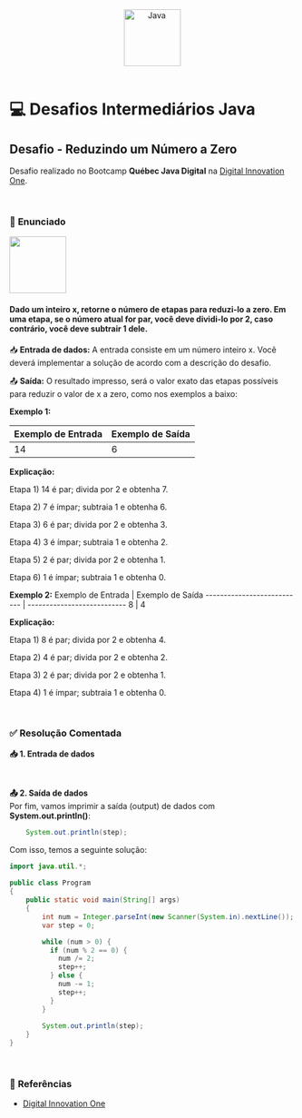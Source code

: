 <div align="center">
  <img alt="Java" height="100" src="https://raw.githubusercontent.com/FortAwesome/Font-Awesome/6.x/svgs/brands/java.svg">
</div>

<br>

# 💻 Desafios Intermediários Java

## Desafio - Reduzindo um Número a Zero
Desafio realizado no Bootcamp **Québec Java Digital** na [Digital Innovation One](https://www.dio.me/).

<br>

### 📝 **Enunciado**

  <img height="100" src="https://www.beecrowd.com.br/gallery/images/problems/UOJ_2686.png?origem=1">

#### **Dado um inteiro x, retorne o número de etapas para reduzi-lo a zero. Em uma etapa, se o número atual for par, você deve dividi-lo por 2, caso contrário, você deve subtrair 1 dele.**

📥 **Entrada de dados:** A entrada consiste em um número inteiro x. Você deverá implementar a solução de acordo com a descrição do desafio.

📤 **Saída:** O resultado impresso, será o valor exato das etapas possíveis para reduzir o valor de x a zero, como nos exemplos a baixo:

**Exemplo 1:**

Exemplo de Entrada          | Exemplo de Saída
--------------------------- | ---------------------------
14			                    | 6

**Explicação:**

Etapa 1) 14 é par; divida por 2 e obtenha 7. 

Etapa 2) 7 é ímpar; subtraia 1 e obtenha 6.

Etapa 3) 6 é par; divida por 2 e obtenha 3. 

Etapa 4) 3 é ímpar; subtraia 1 e obtenha 2. 

Etapa 5) 2 é par; divida por 2 e obtenha 1. 

Etapa 6) 1 é ímpar; subtraia 1 e obtenha 0.

**Exemplo 2:**
Exemplo de Entrada          | Exemplo de Saída
--------------------------- | ---------------------------
8			                      | 4

**Explicação:** 

Etapa 1) 8 é par; divida por 2 e obtenha 4. 

Etapa 2) 4 é par; divida por 2 e obtenha 2. 

Etapa 3) 2 é par; divida por 2 e obtenha 1. 

Etapa 4) 1 é ímpar; subtraia 1 e obtenha 0.

<br>

### ✅ **Resolução Comentada**

**📥 1. Entrada de dados**<br>

<br>

**📤 2. Saída de dados**<br>
Por fim, vamos imprimir a saída (output) de dados com **System.out.println()**:
```java
    System.out.println(step);
```

Com isso, temos a seguinte solução:
```java
import java.util.*;
 
public class Program
{
    public static void main(String[] args)
    {
        int num = Integer.parseInt(new Scanner(System.in).nextLine());
        var step = 0;

        while (num > 0) {
          if (num % 2 == 0) {
            num /= 2;
            step++;
          } else {
            num -= 1;
            step++;
          }
        }
        
        System.out.println(step);
    }
}
```

<br>

### 🔎 **Referências**
- [Digital Innovation One](https://www.dio.me/)

<br>
